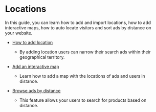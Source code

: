 # Locations

In this guide, you can learn how to add and import locations, how to add interactive maps, how to auto locate visitors and sort ads by distance on your website.

* [How to add location](Classifieds-add-location.md)
   -  By adding location  users can narrow their search ads within their geographical territory.

* [Add an interactive map](Content-create-an-interactive-map.md)
  - Learn how to add a map with the locations of ads and users in distance. 
 
 * [Browse ads by distance](https://github.com/yclas/guides/blob/master/docs/Search-ads-by-distance.md)
    - This feature allows your users to search for products based on distance.
